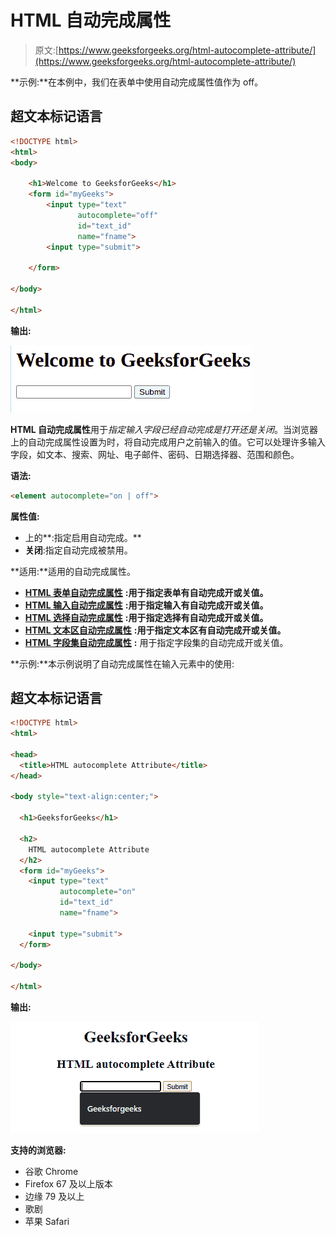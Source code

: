 # HTML 自动完成属性

> 原文:[https://www.geeksforgeeks.org/html-autocomplete-attribute/](https://www.geeksforgeeks.org/html-autocomplete-attribute/)

**示例:**在本例中，我们在表单中使用自动完成属性值作为 off。

## 超文本标记语言

```html
<!DOCTYPE html>
<html>
<body>

    <h1>Welcome to GeeksforGeeks</h1>
    <form id="myGeeks">
        <input type="text"
               autocomplete="off"
               id="text_id"
               name="fname">
        <input type="submit">

    </form>

</body>

</html>
```

**输出:**

![](img/f447466249f343d7fadd9fdd7662c21c.png)

**HTML 自动完成属性**用于*指定输入字段已经自动完成是打开还是关闭*。当浏览器上的自动完成属性设置为时，将自动完成用户之前输入的值。它可以处理许多输入字段，如文本、搜索、网址、电子邮件、密码、日期选择器、范围和颜色。

**语法:**

```html
<element autocomplete="on | off"> 
```

**属性值:**

*   上的**:指定启用自动完成。**
*   **关闭**:指定自动完成被禁用。

**适用:**适用的自动完成属性。

*   [**HTML 表单自动完成属性**](https://www.geeksforgeeks.org/html-form-autocomplete-attribute/) **:用于指定表单有自动完成开或关值。**
*   [**HTML 输入自动完成属性**](https://www.geeksforgeeks.org/html-input-autocomplete-attribute/) **:用于指定输入有自动完成开或关值。**
*   [**HTML 选择自动完成属性**](https://www.geeksforgeeks.org/html-select-autocomplete-attribute/) **:用于指定选择有自动完成开或关值。**
*   [**HTML 文本区自动完成属性**](https://www.geeksforgeeks.org/html-textarea-autocomplete-attribute/) **:用于指定文本区有自动完成开或关值。**
*   [**HTML 字段集自动完成属性**](https://www.geeksforgeeks.org/html-fieldset-autocomplete-attribute/) **:** 用于指定字段集的自动完成开或关值。

**示例:**本示例说明了自动完成属性在输入元素中的使用:

## 超文本标记语言

```html
<!DOCTYPE html>
<html>

<head>
  <title>HTML autocomplete Attribute</title>
</head>

<body style="text-align:center;">

  <h1>GeeksforGeeks</h1>

  <h2>
    HTML autocomplete Attribute
  </h2>
  <form id="myGeeks">
    <input type="text"
           autocomplete="on"
           id="text_id"
           name="fname">

    <input type="submit">
  </form>

</body>

</html>
```

**输出:**

![](img/56191004705070410cf81be3f9cd32ed.png)

**支持的浏览器:**

*   谷歌 Chrome
*   Firefox 67 及以上版本
*   边缘 79 及以上
*   歌剧
*   苹果 Safari